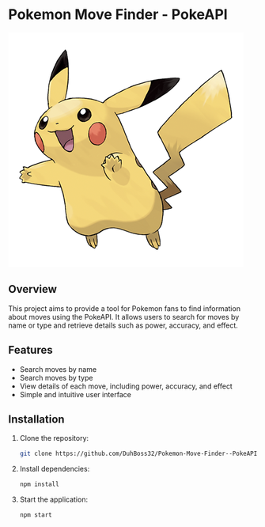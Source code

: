 # Pokemon Move Finder - PokeAPI

![Pikachu](https://raw.githubusercontent.com/PokeAPI/sprites/master/sprites/pokemon/other/official-artwork/25.png)

## Overview
This project aims to provide a tool for Pokemon fans to find information about moves using the PokeAPI. It allows users to search for moves by name or type and retrieve details such as power, accuracy, and effect.

## Features
- Search moves by name
- Search moves by type
- View details of each move, including power, accuracy, and effect
- Simple and intuitive user interface

## Installation
1. Clone the repository:
    ```bash
    git clone https://github.com/DuhBoss32/Pokemon-Move-Finder--PokeAPI.git
    ```
2. Install dependencies:
    ```bash
    npm install
    ```
3. Start the application:
    ```bash
    npm start
    ```

